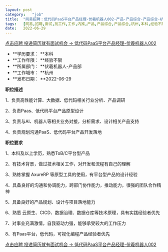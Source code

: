 ```yaml
---
layout:	post
category:	"job"
title:	"网易招聘：低代码PaaS平台产品经理-伏羲机器人002-产品-产品综合-产品综合-杭州本科经验不限"
tags:	[网易,招聘,面试,找工作,工作,内推,产品,产品综合,产品综合,杭州,本科,经验不限]
date:	2022-06-29
---
```


[点击应聘 投递简历就有面试机会 ->  低代码PaaS平台产品经理-伏羲机器人002](http://mobile.bole.netease.com/bole/boleDetail?id=36516&employeeId=346f03c3cda5f04c&key=all)



- **学历要求： **本科
- **工作年限： **经验不限
- **所属部门： **伏羲机器人-产品部
- **工作城市： **杭州
- **发布日期： **2022-06-29



**职位描述**

 1、负责高性能计算、大数据、低代码相关行业分析、产品调研

 2、负责Paas、低代码平台产品原型设计

 3、负责与AI、机器人等相关业务对接，分析需求、设计相关产品支持

 4、负责规划沟通PaaS、低代码平台产品开发落地



**职位要求**

 1、本科及以上学历，熟悉ToB/C平台型产品

 2、有技术背景，做过技术相关工作，对开发和流程有自己的理解

 3、熟练掌握 AxureRP 等原型工具的使用，有平台型产品的设计经验

 4、具备良好的沟通和协调能力，跨部门协作能力，推动能力，很强的团队合作精神

 5、具备良好的产品规划、设计与项目落地能力

 6、熟悉 云原生、CICD、数据治理、数据仓库等技术原理，具有实践经验者优先

 7、对事业充满激情，自我驱动力强，能够承受较大的工作压力

 8、有Paas平台，低代码，可视化编程产品经验者优先



[点击应聘 投递简历就有面试机会 ->  低代码PaaS平台产品经理-伏羲机器人002](http://mobile.bole.netease.com/bole/boleDetail?id=36516&employeeId=346f03c3cda5f04c&key=all)